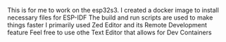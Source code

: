 This is for me to work on the esp32s3.
I created a docker image to install necessary files for ESP-IDF
The build and run scripts are used to make things faster
I primarily used Zed Editor and its Remote Development feature
Feel free to use othe Text Editor that allows for Dev Containers
